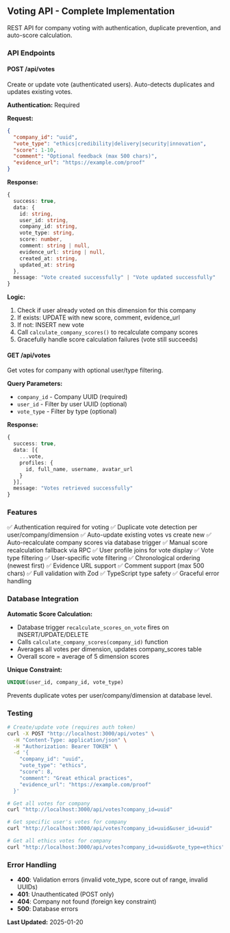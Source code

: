 ## Voting API - Complete Implementation

REST API for company voting with authentication, duplicate prevention, and auto-score calculation.

### API Endpoints

#### POST /api/votes
Create or update vote (authenticated users). Auto-detects duplicates and updates existing votes.

**Authentication:** Required

**Request:**
```json
{
  "company_id": "uuid",
  "vote_type": "ethics|credibility|delivery|security|innovation",
  "score": 1-10,
  "comment": "Optional feedback (max 500 chars)",
  "evidence_url": "https://example.com/proof"
}
```

**Response:**
```typescript
{
  success: true,
  data: {
    id: string,
    user_id: string,
    company_id: string,
    vote_type: string,
    score: number,
    comment: string | null,
    evidence_url: string | null,
    created_at: string,
    updated_at: string
  },
  message: "Vote created successfully" | "Vote updated successfully"
}
```

**Logic:**
1. Check if user already voted on this dimension for this company
2. If exists: UPDATE with new score, comment, evidence_url
3. If not: INSERT new vote
4. Call `calculate_company_scores()` to recalculate company scores
5. Gracefully handle score calculation failures (vote still succeeds)

#### GET /api/votes
Get votes for company with optional user/type filtering.

**Query Parameters:**
- `company_id` - Company UUID (required)
- `user_id` - Filter by user UUID (optional)
- `vote_type` - Filter by type (optional)

**Response:**
```typescript
{
  success: true,
  data: [{
    ...vote,
    profiles: {
      id, full_name, username, avatar_url
    }
  }],
  message: "Votes retrieved successfully"
}
```

### Features

✅ Authentication required for voting
✅ Duplicate vote detection per user/company/dimension
✅ Auto-update existing votes vs create new
✅ Auto-recalculate company scores via database trigger
✅ Manual score recalculation fallback via RPC
✅ User profile joins for vote display
✅ Vote type filtering
✅ User-specific vote filtering
✅ Chronological ordering (newest first)
✅ Evidence URL support
✅ Comment support (max 500 chars)
✅ Full validation with Zod
✅ TypeScript type safety
✅ Graceful error handling

### Database Integration

**Automatic Score Calculation:**
- Database trigger `recalculate_scores_on_vote` fires on INSERT/UPDATE/DELETE
- Calls `calculate_company_scores(company_id)` function
- Averages all votes per dimension, updates company_scores table
- Overall score = average of 5 dimension scores

**Unique Constraint:**
```sql
UNIQUE(user_id, company_id, vote_type)
```
Prevents duplicate votes per user/company/dimension at database level.

### Testing

```bash
# Create/update vote (requires auth token)
curl -X POST "http://localhost:3000/api/votes" \
  -H "Content-Type: application/json" \
  -H "Authorization: Bearer TOKEN" \
  -d '{
    "company_id": "uuid",
    "vote_type": "ethics",
    "score": 8,
    "comment": "Great ethical practices",
    "evidence_url": "https://example.com/proof"
  }'

# Get all votes for company
curl "http://localhost:3000/api/votes?company_id=uuid"

# Get specific user's votes for company
curl "http://localhost:3000/api/votes?company_id=uuid&user_id=uuid"

# Get all ethics votes for company
curl "http://localhost:3000/api/votes?company_id=uuid&vote_type=ethics"
```

### Error Handling

- **400**: Validation errors (invalid vote_type, score out of range, invalid UUIDs)
- **401**: Unauthenticated (POST only)
- **404**: Company not found (foreign key constraint)
- **500**: Database errors

**Last Updated:** 2025-01-20
